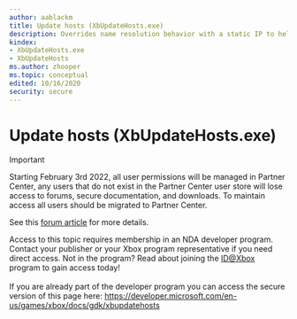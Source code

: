 ```yaml
---
author: aablackm
title: Update hosts (XbUpdateHosts.exe)
description: Overrides name resolution behavior with a static IP to help resolve issues with name resolution.
kindex:
- XbUpdateHosts.exe
- XbUpdateHosts
ms.author: zhooper
ms.topic: conceptual
edited: 10/16/2020
security: secure
---
```


# Update hosts (XbUpdateHosts.exe)
> [!IMPORTANT]
> Starting February 3rd 2022, all user permissions will be managed in Partner Center, any users that do not exist in the Partner Center user store will lose access to forums, secure documentation, and downloads. To maintain access all users should be migrated to Partner Center. <p></p>See this <a href="https://forums.xboxlive.com/articles/132187/breaking-change-user-access-for-forums-secure-docu.html">forum article</a> for more details.  

 Access to this topic requires membership in an NDA developer program. Contact your publisher or your Xbox program representative if you need direct access. Not in the program? Read about joining the <a href="https://www.xbox.com/Developers/id">ID@Xbox</a> program to gain access today!  <br/><br/>If you are already part of the developer program you can access the secure version of this page here: <a target="_blank" href="https://developer.microsoft.com/en-us/games/xbox/docs/gdk/xbupdatehosts">https://developer.microsoft.com/en-us/games/xbox/docs/gdk/xbupdatehosts</a>